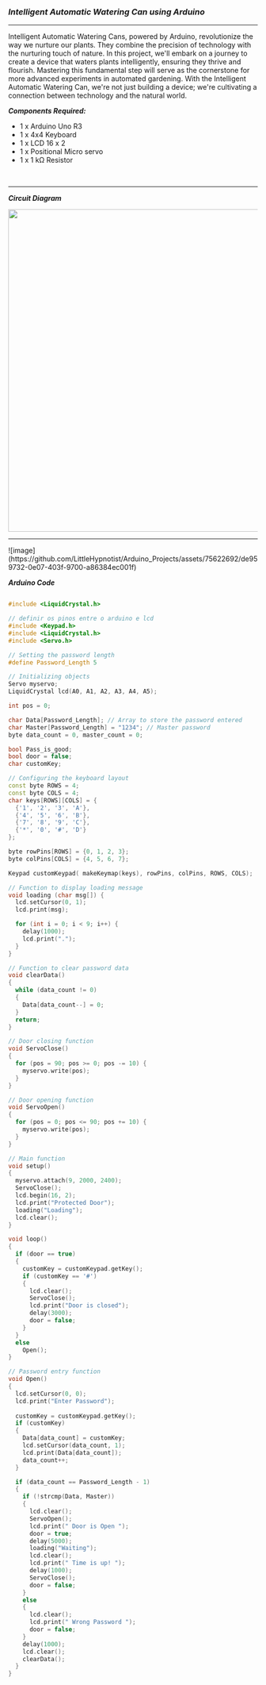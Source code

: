 ### ***Intelligent Automatic Watering Can using Arduino***

<hr>

Intelligent Automatic Watering Cans, powered by Arduino, revolutionize the way we nurture our plants. 
They combine the precision of technology with the nurturing touch of nature. 
In this project, we'll embark on a journey to create a device that waters plants intelligently, ensuring they thrive and flourish.
Mastering this fundamental step will serve as the cornerstone for more advanced experiments in automated gardening. 
With the Intelligent Automatic Watering Can, we're not just building a device; we're cultivating a connection between technology and the natural world.

***Components Required:***
- 1 x Arduino Uno R3
- 1 x 4x4 Keyboard
- 1 x LCD 16 x 2
- 1 x Positional Micro servo
- 1 x 1 kΩ Resistor

<br>

<hr>

***Circuit Diagram***

<img src="(![image](https://github.com/LittleHypnotist/Arduino_Projects/assets/75622692/e8e18fc6-6a88-42c2-83b3-cf8e7bdd1a71)" width="650">

<hr>![image](https://github.com/LittleHypnotist/Arduino_Projects/assets/75622692/de959732-0e07-403f-9700-a86384ec001f)


***Arduino Code***

```cpp

#include <LiquidCrystal.h>

// definir os pinos entre o arduino e lcd
#include <Keypad.h>
#include <LiquidCrystal.h>
#include <Servo.h>

// Setting the password length
#define Password_Length 5

// Initializing objects
Servo myservo;
LiquidCrystal lcd(A0, A1, A2, A3, A4, A5);

int pos = 0;

char Data[Password_Length]; // Array to store the password entered
char Master[Password_Length] = "1234"; // Master password
byte data_count = 0, master_count = 0;

bool Pass_is_good;
bool door = false;
char customKey;

// Configuring the keyboard layout
const byte ROWS = 4;
const byte COLS = 4;
char keys[ROWS][COLS] = {
  {'1', '2', '3', 'A'},
  {'4', '5', '6', 'B'},
  {'7', '8', '9', 'C'},
  {'*', '0', '#', 'D'}
};

byte rowPins[ROWS] = {0, 1, 2, 3};
byte colPins[COLS] = {4, 5, 6, 7};

Keypad customKeypad( makeKeymap(keys), rowPins, colPins, ROWS, COLS);

// Function to display loading message
void loading (char msg[]) {
  lcd.setCursor(0, 1);
  lcd.print(msg);

  for (int i = 0; i < 9; i++) {
    delay(1000);
    lcd.print(".");
  }
}

// Function to clear password data
void clearData()
{
  while (data_count != 0)
  { 
    Data[data_count--] = 0;
  }
  return;
}

// Door closing function
void ServoClose()
{
  for (pos = 90; pos >= 0; pos -= 10) { 
    myservo.write(pos);
  }
}

// Door opening function
void ServoOpen()
{
  for (pos = 0; pos <= 90; pos += 10) {
    myservo.write(pos);  
  }
}

// Main function
void setup()
{
  myservo.attach(9, 2000, 2400);
  ServoClose();
  lcd.begin(16, 2);
  lcd.print("Protected Door");
  loading("Loading");
  lcd.clear();
}

void loop()
{
  if (door == true)
  {
    customKey = customKeypad.getKey();
    if (customKey == '#')
    {
      lcd.clear();
      ServoClose();
      lcd.print("Door is closed");
      delay(3000);
      door = false;
    }
  }
  else
    Open();
}

// Password entry function
void Open()
{
  lcd.setCursor(0, 0);
  lcd.print("Enter Password");
  
  customKey = customKeypad.getKey();
  if (customKey)
  {
    Data[data_count] = customKey;
    lcd.setCursor(data_count, 1);
    lcd.print(Data[data_count]);
    data_count++;
  }

  if (data_count == Password_Length - 1)
  {
    if (!strcmp(Data, Master))
    {
      lcd.clear();
      ServoOpen();
      lcd.print(" Door is Open ");
      door = true;
      delay(5000);
      loading("Waiting");
      lcd.clear();
      lcd.print(" Time is up! ");
      delay(1000);
      ServoClose();
      door = false;      
    }
    else
    {
      lcd.clear();
      lcd.print(" Wrong Password ");
      door = false;
    }
    delay(1000);
    lcd.clear();
    clearData();
  }
}

```
